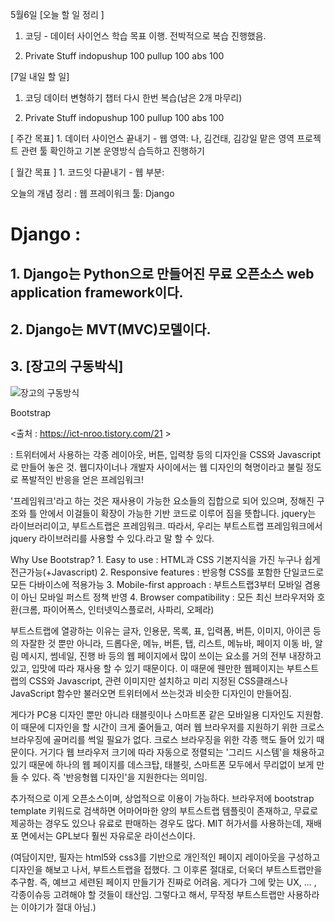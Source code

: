 5월6일 
[오늘 할 일 정리 ]

1. 코딩             - 데이터 사이언스 학습 목표 이행. 전박적으로 복습 진행했음.

2. Private Stuff
                    indopushup 100
                    pullup 100
                    abs   100




[7일 내일 할 일]

1. 코딩 
                데이터 변형하기 챕터 다시 한번 복습(남은 2개 마무리) 

2. Private Stuff
                    indopushup 100
                    pullup 100
                    abs   100



[ 주간 목표]
        1. 데이터 사이언스 끝내기 
            - 웹 영역: 나, 김건태, 김강일 맡은 영역 프로젝트 관련 툴 확인하고 기본 운영방식 습득하고 진행하기



[ 월간 목표 ]
        1.  코드잇 다끝내기 
            - 웹 부분: 


오늘의 개념 정리 : 
    웹 프레이워크 툴: Django





# Django : 

## 1. Django는 Python으로 만들어진 무료 오픈소스 web application framework이다. 

## 2. Django는 MVT(MVC)모델이다. 

## 3. [장고의 구동박식]
    
![장고의 구동방식](https://media.vlpt.us/post-images/rosewwross/74f7df80-44c1-11ea-abd8-615fe26b63cd/image.png "장고의_구동방식") 






Bootstrap 

<출처 : https://ict-nroo.tistory.com/21 > 

: 트위터에서 사용하는 각종 레이아웃, 버튼, 입력창 등의 디자인을 CSS와 Javascript로 만들어 놓은 것.
웹디자이너나 개발자 사이에서는 웹 디자인의 혁명이라고 불릴 정도로 폭발적인 반응을 얻은 프레임워크!

'프레임워크'라고 하는 것은 재사용이 가능한 요소들의 집합으로 되어 있으며, 정해진 구조와 틀 안에서 이걸들이 확장이 
가능한 기반 코드로 이루어 짐을 뜻합니다. jquery는 라이브러리이고, 부트스트랩은 프레임워크. 
따라서, 우리는 부트스트랩 프레임워크에서 jquery 라이브러리를 사용할 수 있다.라고 말 할 수 있다. 

Why Use Bootstrap?
                    1. Easy to use              : HTML과 CSS 기본지식을 가진 누구나 쉽게 전근가능(+Javascript)
                    2. Responsive features      : 반응형 CSS를 포함한 단일코드로 모든 다바이스에 적용가능
                    3. Mobile-first approach    : 부트스트랩3부터 모바일 겸용이 아닌 모바일 퍼스트 정책 반영
                    4. Browser compatibility    : 모든 최신 브라우저와 호환(크롬, 파이어폭스, 인터넷익스플로러, 사파리, 오페라)


부트스트랩에 열광하는 이유는 글자, 인용문, 목록, 표, 입력폼, 버튼, 이미지, 아이콘 등의 자잘한 것 뿐만 아니라, 드롭다운, 메뉴, 버튼, 탭, 리스트, 메뉴바, 페이지 이동 바, 
알림 메시지, 썸네일, 진행 바 등의 웹 페이지에서 많이 쓰이는 요소를 거의 전부 내장하고 있고, 입맛에 따라 재사용 할 수 있기 때문이다. 
이 때문에 웬만한 웹페이지는 부트스트랩의 CSS와 Javascript, 관련 이미지만 설치하고 미리 지정된 CSS클래스나 JavaScript 함수만 불러오면 트위터에서 쓰는것과 비슷한 디자인이 만들어짐.

게다가 PC용 디자인 뿐만 아니라 태블릿이나 스마트폰 같은 모바일용 디자인도 지원함. 이 때문에 디자인을 할 시간이 크게 줄어들고, 
여러 웹 브라우저를 지원하기 위한 크로스 브라우징에 골머리를 썩일 필요가 없다. 크로스 브라우징을 위한 각종 핵도 들어 있기 때문이다. 
거기다 웹 브라우저 크기에 따라 자동으로 정렬되는 '그리드 시스템'을 채용하고 있기 때문에 하나의 웹 페이지를 데스크탑, 태블릿, 스마트폰 모두에서 무리없이 보게 만들 수 있다. 즉 '반응형웹 디자인'을 지원한다는 의미임. 

추가적으로 이게 오픈소스이며, 상업적으로 이용이 가능하다. 브라우저에 bootstrap template 키워드로 검색하면 어마어마한 양의 부트스트랩 템플릿이 존재하고, 
무료로 제공하는 경우도 있으나 유료로 판매하는 경우도 많다. MIT 허가서를 사용하는데, 재배포 면에서는 GPL보다 훨씬 자유로운 라이선스이다. 

(여담이지만, 필자는 html5와 css3를 기반으로 개인적인 페이지 레이아웃을 구성하고 디자인을 해보고 나서, 부트스트랩을 접했다. 그 이후론 절대로, 더욱더 부트스트랩만을 추구함.
즉, 예브고 세련된 페이지 만들기가 진짜로 어려움. 게다가 그에 맞는 UX, ... , 각종이슈등 고려해야 할 것들이 태산임. 그렇다고 해서, 무작정 부트스트랩만 사용하라는 이야기가 절대 아님.)